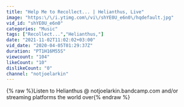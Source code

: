 ```yaml
---
title: "Help Me to Recollect... | Helianthus, Live"
image: "https:\/\/i.ytimg.com\/vi\/shYE0U_e6n0\/hqdefault.jpg"
vid_id: "shYE0U_e6n0"
categories: "Music"
tags: ["Recollect...","Helianthus,"]
date: "2021-11-02T11:02:02+03:00"
vid_date: "2020-04-05T01:29:37Z"
duration: "PT1H16M55S"
viewcount: "104"
likeCount: "10"
dislikeCount: "0"
channel: "notjoelarkin"
---
```

{% raw %}Listen to Helianthus @ notjoelarkin.bandcamp.com and/or streaming platforms the world over{% endraw %}
